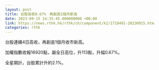 ```yaml
---
layout: post
title: 台股高收0.67%　再創逾1個月新高
date: 2023-09-15 14:35:45.000000000 +08:00
link: https://news.rthk.hk/rthk/ch/component/k2/1718491-20230915.htm
categories: rthk
---
```


台股連續4日高收，再創逾1個月收市新高。

加權指數收報16920點，屬全日高位，升113點，升幅0.67%。

全星期計，台股累計升約2.1%。

